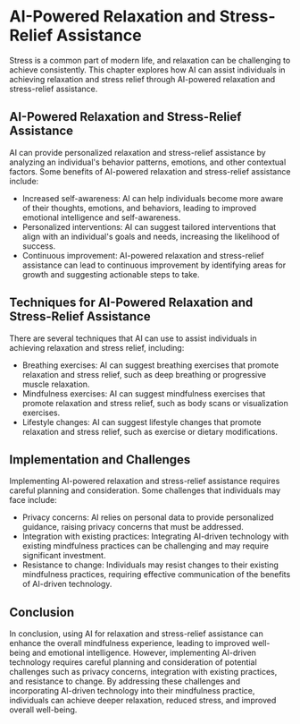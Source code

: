 AI-Powered Relaxation and Stress-Relief Assistance
=============================================================================================================

Stress is a common part of modern life, and relaxation can be challenging to achieve consistently. This chapter explores how AI can assist individuals in achieving relaxation and stress relief through AI-powered relaxation and stress-relief assistance.

AI-Powered Relaxation and Stress-Relief Assistance
--------------------------------------------------

AI can provide personalized relaxation and stress-relief assistance by analyzing an individual's behavior patterns, emotions, and other contextual factors. Some benefits of AI-powered relaxation and stress-relief assistance include:

* Increased self-awareness: AI can help individuals become more aware of their thoughts, emotions, and behaviors, leading to improved emotional intelligence and self-awareness.
* Personalized interventions: AI can suggest tailored interventions that align with an individual's goals and needs, increasing the likelihood of success.
* Continuous improvement: AI-powered relaxation and stress-relief assistance can lead to continuous improvement by identifying areas for growth and suggesting actionable steps to take.

Techniques for AI-Powered Relaxation and Stress-Relief Assistance
-----------------------------------------------------------------

There are several techniques that AI can use to assist individuals in achieving relaxation and stress relief, including:

* Breathing exercises: AI can suggest breathing exercises that promote relaxation and stress relief, such as deep breathing or progressive muscle relaxation.
* Mindfulness exercises: AI can suggest mindfulness exercises that promote relaxation and stress relief, such as body scans or visualization exercises.
* Lifestyle changes: AI can suggest lifestyle changes that promote relaxation and stress relief, such as exercise or dietary modifications.

Implementation and Challenges
-----------------------------

Implementing AI-powered relaxation and stress-relief assistance requires careful planning and consideration. Some challenges that individuals may face include:

* Privacy concerns: AI relies on personal data to provide personalized guidance, raising privacy concerns that must be addressed.
* Integration with existing practices: Integrating AI-driven technology with existing mindfulness practices can be challenging and may require significant investment.
* Resistance to change: Individuals may resist changes to their existing mindfulness practices, requiring effective communication of the benefits of AI-driven technology.

Conclusion
----------

In conclusion, using AI for relaxation and stress-relief assistance can enhance the overall mindfulness experience, leading to improved well-being and emotional intelligence. However, implementing AI-driven technology requires careful planning and consideration of potential challenges such as privacy concerns, integration with existing practices, and resistance to change. By addressing these challenges and incorporating AI-driven technology into their mindfulness practice, individuals can achieve deeper relaxation, reduced stress, and improved overall well-being.
